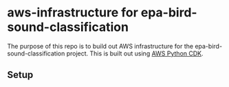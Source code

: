 # aws-infrastructure for epa-bird-sound-classification

The purpose of this repo is to build out AWS infrastructure for the epa-bird-sound-classification project. This is built out using [AWS Python CDK](https://docs.aws.amazon.com/cdk/v2/guide/home.html).

## Setup

